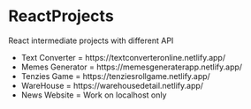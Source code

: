 # ReactProjects
React intermediate projects with different API

<ul>
    <li>Text Converter = https://textconverteronline.netlify.app/</li>
    <li>Memes Generator = https://memesgeneraterapp.netlify.app/</li>
    <li>Tenzies Game = https://tenziesrollgame.netlify.app/</li>
    <li>WareHouse = https://warehousedetail.netlify.app/ </li>
    <li>News Website = Work on localhost only</li>
</ul>
